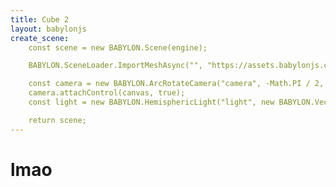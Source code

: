 ```yaml
---
title: Cube 2
layout: babylonjs
create_scene:
    const scene = new BABYLON.Scene(engine);

    BABYLON.SceneLoader.ImportMeshAsync("", "https://assets.babylonjs.com/meshes/", "box.babylon");

    const camera = new BABYLON.ArcRotateCamera("camera", -Math.PI / 2, Math.PI / 2.5, 15, new BABYLON.Vector3(0, 0, 0));
    camera.attachControl(canvas, true);
    const light = new BABYLON.HemisphericLight("light", new BABYLON.Vector3(1, 1, 0));

    return scene;
---
```


# lmao